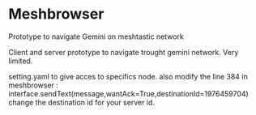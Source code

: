 # Meshbrowser
Prototype to navigate Gemini on meshtastic network

Client and server prototype to navigate trought gemini network.
Very limited.

setting.yaml to give acces to specifics node.
also modify the line 384 in meshbrowser :   interface.sendText(message,wantAck=True,destinationId=1976459704) change the destination id for your server id.
